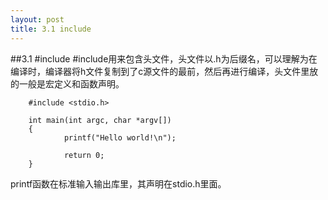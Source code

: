 ```yaml
---
layout: post
title: 3.1 include 
---
```


##3.1 #include
\#include用来包含头文件，头文件以.h为后缀名，可以理解为在编译时，编译器将h文件复制到了c源文件的最前，然后再进行编译，头文件里放的一般是宏定义和函数声明。

        #include <stdio.h>

        int main(int argc, char *argv[])
        {
                printf("Hello world!\n");

                return 0;
        }

printf函数在标准输入输出库里，其声明在stdio.h里面。
